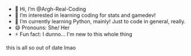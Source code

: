 - 👋 Hi, I’m @Argh-Real-Coding
- 👀 I’m interested in learning coding for stats and gamedev!
- 🌱 I’m currently learning Python, mainly! Just to code in general, really.
- 😄 Pronouns: She/ Her
- ⚡ Fun fact: I dunno... I'm new to this whole thing

this is all so out of date lmao
<!---
Argh-Real-Coding/Argh-Real-Coding is a ✨ special ✨ repository because its `README.md` (this file) appears on your GitHub profile.
You can click the Preview link to take a look at your changes.
--->
